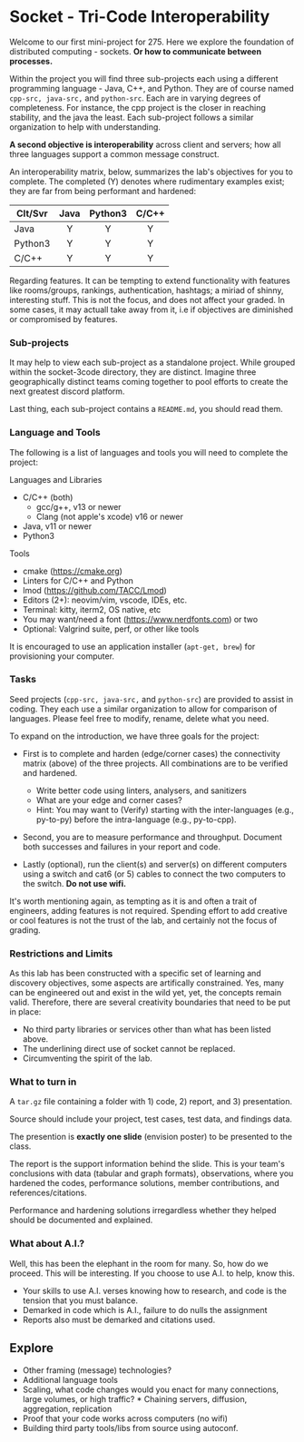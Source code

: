 # Socket - Tri-Code Interoperability

Welcome to our first mini-project for 275. Here we explore the
foundation of distributed computing - sockets. **Or how to
communicate between processes.**

Within the project you will find three sub-projects each using a different
programming language - Java, C++, and Python. They are of course named
`cpp-src, java-src,` and `python-src`. Each are in varying degrees of
completeness. For instance, the cpp project is the closer in reaching
stability, and the java the least. Each sub-project follows a similar
organization to help with understanding.

**A second objective is interoperability** across client and servers;
how all three languages support a common message construct.

An interoperability matrix, below, summarizes the lab's
objectives for you to complete. The completed (Y) denotes
where rudimentary examples exist; they are far from
being performant and hardened:

| Clt/Svr | Java | Python3 | C/C++ |
| ------- | :--: | :-----: | :---: |
| Java    |  Y   |    Y    |   Y   |
| Python3 |  Y   |    Y    |   Y   |
| C/C++   |  Y   |    Y    |   Y   |

Regarding features. It can be tempting to extend functionality
with features like rooms/groups, rankings, authentication, hashtags;
a miriad of shinny, interesting stuff. This is not the focus, and
does not affect your graded. In some cases, it may actuall take away
from it, i.e if objectives are diminished or compromised by features.

### Sub-projects

It may help to view each sub-project as a standalone project. While
grouped within the socket-3code directory, they are distinct. Imagine
three geographically distinct teams coming together to pool efforts to
create the next greatest discord platform.

Last thing, each sub-project contains a `README.md`, you should read
them.

### Language and Tools

The following is a list of languages and tools you will need to complete
the project:

Languages and Libraries

-   C/C++ (both)
    -   gcc/g++, v13 or newer
    -   Clang (not apple's xcode) v16 or newer
-   Java, v11 or newer
-   Python3

Tools

-   cmake (https://cmake.org)
-   Linters for C/C++ and Python
-   lmod (https://github.com/TACC/Lmod)
-   Editors (2+): neovim/vim, vscode, IDEs, etc.
-   Terminal: kitty, iterm2, OS native, etc
-   You may want/need a font (https://www.nerdfonts.com) or two
-   Optional: Valgrind suite, perf, or other like tools

It is encouraged to use an application installer (`apt-get, brew`) for
provisioning your computer.

### Tasks

Seed projects (`cpp-src, java-src,` and `python-src`) are provided to
assist in coding. They each use a similar organization to allow for
comparison of languages. Please feel free to modify, rename, delete what
you need.

To expand on the introduction, we have three goals for the project:

-   First is to complete and harden (edge/corner cases) the
    connectivity matrix (above) of the three projects. All combinations
    are to be verified and hardened.

    -   Write better code using linters, analysers, and sanitizers
    -   What are your edge and corner cases?
    -   Hint: You may want to (Verify) starting with the inter-languages
        (e.g., py-to-py) before the intra-language (e.g., py-to-cpp).

-   Second, you are to measure performance and throughput. Document
    both successes and failures in your report and code.

-   Lastly (optional), run the client(s) and server(s) on different
    computers using a switch and cat6 (or 5) cables to connect the
    two computers to the switch. **Do not use wifi.**

It's worth mentioning again, as tempting as it is and often a trait
of engineers, adding features is not required. Spending effort to add
creative or cool features is not the trust of the lab, and certainly
not the focus of grading.

### Restrictions and Limits

As this lab has been constructed with a specific set of learning and
discovery objectives, some aspects are artifically constrained. Yes,
many can be engineered out and exist in the wild yet, yet, the concepts
remain valid. Therefore, there are several creativity boundaries that
need to be put in place:

-   No third party libraries or services other than what has been
    listed above.
-   The underlining direct use of socket cannot be replaced.
-   Circumventing the spirit of the lab.

### What to turn in

A `tar.gz` file containing a folder with 1) code, 2) report, and 3) presentation.

Source should include your project, test cases, test data, and
findings data.

The presention is **exactly one slide** (envision poster) to be
presented to the class.

The report is the support information behind the slide. This is
your team's conclusions with data (tabular and graph formats),
observations, where you hardened the codes, performance solutions,
member contributions, and references/citations.

Performance and hardening solutions irregardless whether they
helped should be documented and explained.

### What about A.I.?

Well, this has been the elephant in the room for many. So, how
do we proceed. This will be interesting. If you choose to use
A.I. to help, know this.

-   Your skills to use A.I. verses knowing how to research, and
    code is the tension that you must balance.
-   Demarked in code which is A.I., failure to do nulls the
    assignment
-   Reports also must be demarked and citations used.

## Explore

-   Other framing (message) technologies?
-   Additional language tools
-   Scaling, what code changes would you enact for many connections,
    large volumes, or high traffic? \* Chaining servers, diffusion,
    aggregation, replication
-   Proof that your code works across computers (no wifi)
-   Building third party tools/libs from source using autoconf.
